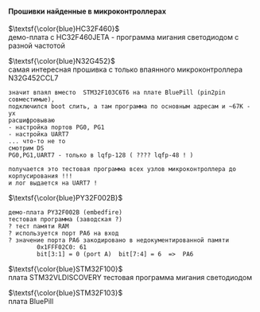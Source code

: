 #### Прошивки найденные в микроконтроллерах

$\textsf{\color{blue}HC32F460}$<br>
демо-плата с HC32F460JETA - программа мигания светодиодом с разной частотой

$\textsf{\color{blue}N32G452}$<br>
самая интересная прошивка с только впаянного микроконтроллера N32G452CCL7<br>

```
значит впаял вместо  STM32F103C6T6 на плате BluePill (pin2pin совместимые), 
подключился boot слить, а там программа по основным адресам и ~67K - ух
расшифровываю
- настройка портов PG0, PG1
- настройка UART7
... что-то не то
смотрим DS
PG0,PG1,UART7 - только в lqfp-128 ( ???? lqfp-48 ! )

получается это тестовая программа всех узлов микроконтроллера до корпусирования !!!
и лог выдается на UART7 !
```
$\textsf{\color{blue}PY32F002B}$<br>
```
демо-плата PY32F002B (embedfire) 
тестовая программа (заводская ?)
? тест памяти RAM
? используется порт PA6 на вход 
? значение порта PA6 закодировано в недокументированной памяти  
        0x1FFF02C0: 61  
        bit[3:1] = 0 (port A)  bit[7:4] = 6  =>  PA6
```

$\textsf{\color{blue}STM32F100}$<br>
плата STM32VLDISCOVERY тестовая программа мигания светодиодом

$\textsf{\color{blue}STM32F103}$<br>
плата BluePill

